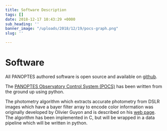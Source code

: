 ```yaml
---
title: Software Description
tags: []
date: 2018-12-17 10:43:29 +0000
sub_heading: ''
banner_image: "/uploads/2018/12/19/pocs-graph.png"
slug: ''

---
```

# Software

All PANOPTES authored software is open source and available on [github](https://github.com/panoptes/).

The [PANOPTES Observatory Control System (POCS)](https://github.com/panoptes/POCS) has been written from the ground up using python.

The photometry algorithm which extracts accurate photometry from DSLR images which have a bayer filter array to encode color information was originally developed by Olivier Guyon and is described on his [web page](http://www.naoj.org/staff/guyon/09allskysurvey.web/56photometry.web/content.html). The algorithm has been implemented in C, but will be wrapped in a data pipeline which will be written in python.
